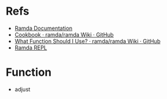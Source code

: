 # Refs

* [Ramda Documentation](http://ramdajs.com/docs/)
* [Cookbook · ramda/ramda Wiki · GitHub](https://github.com/ramda/ramda/wiki/Cookbook)
* [What Function Should I Use? · ramda/ramda Wiki · GitHub](https://github.com/ramda/ramda/wiki/What-Function-Should-I-Use%3F)
* [Ramda REPL](http://ramdajs.com/repl/)

# Function

* adjust
